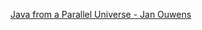[Java from a Parallel Universe - Jan Ouwens](https://jqno.nl/talks/paralleljava/2020-utrechtjug/#/java-from-a-parallel-universe)

